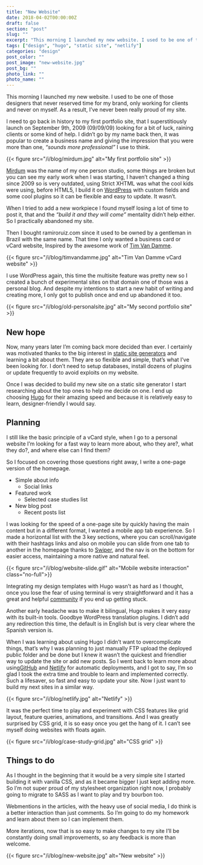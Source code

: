 ```yaml
---
title: "New Website"
date: 2018-04-02T00:00:00Z
draft: false
section: "post"
slug: ""
excerpt: "This morning I launched my new website. I used to be one of those designers that never reserved time for my brand, only working for clients and never on myself. As a result, I’ve never been really proud of my site. I wanted the speed of a one-page site by having the main content but in a different format."
tags: ["design", "hugo", "static site", "netlify"]
categories: "design"
post_color: ""
post_image: "new-website.jpg"
post_bg: ""
photo_link: ""
photo_name: ""
---
```

This morning I launched my new website. I used to be one of those designers that never reserved time for my brand, only working for clients and never on myself. As a result, I’ve never been really proud of my site.

I need to go back in history to my first portfolio site, that I superstitiously launch on September 9th, 2009 (09/09/09) looking for a bit of luck,  raining clients or some kind of help. I didn’t go by my name back then, it was popular to create a business name and giving the impression that you were more than one, _“sounds more professional”_ I use to think.

{{< figure src="/i/blog/mirdum.jpg" alt="My first portfolio site" >}}

[Mirdum](http://mirdum.com) was the name of my one person studio, some things are broken but you can see my early work when I was starting, I haven’t changed a thing since 2009 so is very outdated, using Strict XHTML was what the cool kids were using, before HTML5, I build it on [WordPress](http://wordpress.org) with custom fields and some cool plugins so it can be flexible and easy to update.
It wasn’t.

When I tried to add a new workpiece I found myself losing a lot of time to post it, that and the _“build it and they will come”_ mentality didn’t help either. So I practically abandoned my site.

Then I bought ramiroruiz.com since it used to be owned by a gentleman in Brazil with the same name. That time I only wanted a business card or vCard website, Inspired by the awesome work of [Tim Van Damme](http://www.timvandamme.com).

{{< figure src="/i/blog/timvandamme.jpg" alt="Tim Van Damme vCard website" >}}

I use WordPress again, this time the multisite feature was pretty new so I created a bunch of experimental sites on that domain one of those was a personal blog. And despite my intentions to start a new habit of writing and creating more, I only got to publish once and end up abandoned it too.

{{< figure src="/i/blog/old-personalsite.jpg" alt="My second portfolio site" >}}

## New hope

Now, many years later I’m coming back more decided than ever. I certainly was motivated thanks to the big interest in [static site generators](https://www.smashingmagazine.com/2015/11/modern-static-website-generators-next-big-thing/) and learning a bit about them. They are so flexible and simple, that’s what I’ve been looking for. I don’t need to setup databases, install dozens of plugins or update frequently to avoid exploits on my website.

Once I was decided to build my new site on a static site generator I start researching about the top ones to help me decide on one. I end up choosing [Hugo](http://gohugo.io) for their amazing speed and because it is relatively easy to learn, designer-friendly I would say.

## Planning

I still like the basic principle of a vCard style, when I go to a personal website I’m looking for a fast way to learn more about, who they are?, what they do?, and where else can I find them?

So I focused on covering those questions right away, I write a one-page version of the homepage.

- Simple about info
  - Social links
- Featured work
  - Selected case studies list
- New blog post
  - Recent posts list

I was looking for the speed of a one-page site by quickly having the main content but in a different format, I wanted a mobile app tab experience. So I made a horizontal list with the 3 key sections, where you can scroll/navigate with their hashtags links and also on mobile you can slide from one tab to another in the homepage thanks to [Swiper](http://idangero.us/swiper/), and the nav is on the bottom for easier access, maintaining a more native and natural feel.

{{< figure src="/i/blog/website-slide.gif" alt="Mobile website interaction" class="no-full">}}

Integrating my design templates with Hugo wasn’t as hard as I thought, once you lose the fear of using terminal is very straightforward and it has a great and helpful [community](http://discourse.gohugo.io) if you end up getting stuck.

Another early headache was to make it bilingual, Hugo makes it very easy with its built-in tools. Goodbye WordPress translation plugins. I didn’t add any redirection this time, the default is in English but is very clear where the Spanish version is.

When I was learning about using Hugo I didn’t want to overcomplicate things, that’s why I was planning to just manually FTP upload the deployed public folder and be done but I knew it wasn’t the quickest and friendlier way to update the site or add new posts. So I went back to learn more about using[GitHub](http://github.com/) and [Netlify](http://netlify.com) for automatic deployments, and I got to say, I’m so glad I took the extra time and trouble to learn and implemented correctly. Such a lifesaver, so fast and easy to update your site. Now I just want to build my next sites in a similar way.

{{< figure src="/i/blog/netlify.jpg" alt="Netlify" >}}

It was the perfect time to play and experiment with CSS features like grid layout, feature queries, animations, and transitions. And I was greatly surprised by CSS grid, it is so easy once you get the hang of it. I can’t see myself doing websites with floats again.

{{< figure src="/i/blog/case-study-grid.jpg" alt="CSS grid" >}}

## Things to do
As I thought in the beginning that it would be a very simple site I started building it with vanilla CSS, and as it became bigger I just kept adding more. So I’m not super proud of my stylesheet organization right now, I probably going to migrate to SASS as I want to play and try bourbon too.

Webmentions in the articles, with the heavy use of social media, I do think is a better interaction than just comments. So I’m going to do my homework and learn about them so I can implement them.

More iterations, now that is so easy to make changes to my site I’ll be constantly doing small improvements, so any feedback is more than welcome.


{{< figure src="/i/blog/new-website.jpg" alt="New website" >}}
